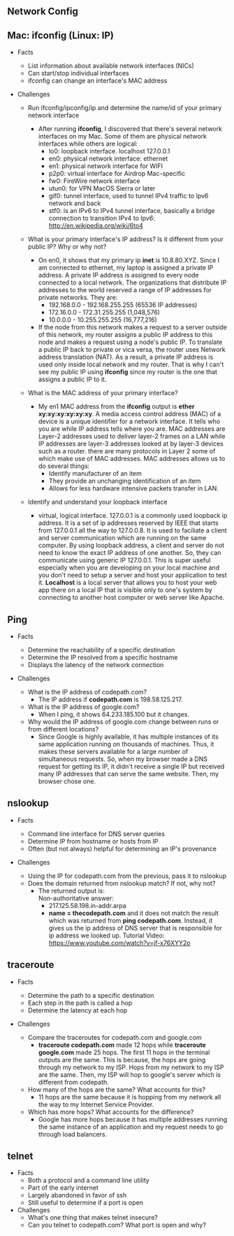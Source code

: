 ## Network Config

## Mac: ifconfig (Linux: IP)

* Facts
  * List information about available network interfaces (NICs)
  * Can start/stop individual interfaces
  * ifconfig can change an interface's MAC address

* Challenges
  * Run ifconfig/ipconfig/ip and determine the name/id of your primary network interface
     * After running **ifconfig**, I discovered that there's several network interfaces on my Mac. Some of them are physical network interfaces while others are logical:
         * lo0: loopback interface. localhost 127.0.0.1
         * en0: physical network interface: ethernet
         * en1: physical network interface for WIFI
         * p2p0: virtual interface for Airdrop Mac-specific
         * fw0: FireWire network interface
         * utun0: for VPN MacOS Sierra or later
         * gif0: tunnel interface, used to tunnel IPv4 traffic to Ipv6 network and back
         * stf0: is an IPv6 to IPv4 tunnel interface, basically a bridge connection to transition IPv4 to Ipv6:  http://en.wikipedia.org/wiki/6to4

  * What is your primary interface's IP address? Is it different from your public IP? Why or why not?
     * On en0, it shows that my primary ip **inet** is 10.8.80.XYZ. Since I am connected to ethernet, my laptop is assigned a private IP address. A private IP address is assigned to every node connected to a local network. The organizations that distribute IP addresses to the world reserved a range of IP addresses for private networks. They are:
        * 192.168.0.0 - 192.168.255.255 (65536 IP addresses)
        * 172.16.0.0 - 172.31.255.255 (1,048,576)
        * 10.0.0.0 - 10.255.255.255 (16,777,216)
     * If the node from this network makes a request to a server outside of this network, my router assigns a public IP address to this node and makes a request using a node's public IP. To translate a public IP back to private or vica versa, the router uses Network address translation (NAT). As a result, a private IP address is used only inside local network and my router. That is why I can't see my public IP using **ifconfig** since my router is the one that assigns a public IP to it.

  * What is the MAC address of your primary interface?
     * My en1 MAC address from the **ifconfig** output is **ether xy:xy:xy:xy:xy:xy**. A media access control address (MAC) of a device is a unique identifier for a network interface. It tells who you are while IP address tells where you are. MAC addresses are Layer-2 addresses used to deliver layer-2 frames on a LAN while IP addresses are layer-3 addresses looked at by layer-3 devices such as a router. there are many protocols in Layer 2 some of which make use of MAC addresses. MAC addresses allows us to do several things:
        * Identify manufacturer of an item
        * They provide an unchanging identification of an item
        * Allows for less hardware intensive packets transfer in LAN.
  * Identify and understand your loopback interface
     * virtual, logical interface. 127.0.0.1 is a commonly used loopback ip address. It is a set of ip addresses reserved by IEEE that starts from 127.0.0.1 all the way to 127.0.0.8. It is used to faciliate a client and server communication which are running on the same computer. By using loopback address, a client and server do not need to know the exact IP address of one another. So, they can communicate using generic IP 127.0.0.1. This is super useful especially when you are developing on your local machine and you don't need to setup a server and host your application to test it. **Localhost** is a local server that allows you to host your web app there on a local IP that is visible only to one's system by connecting to another host computer or web server like Apache.



## Ping

* Facts
  * Determine the reachability of a specific destination
  * Determine the IP resolved from a specific hostname
  * Displays the latency of the network connection

* Challenges
  * What is the IP address of codepath.com?
      * The IP address if **codepath.com** is 198.58.125.217.
  * What is the IP address of google.com?
      * When I ping, it shows 64.233.185.100 but it changes.
  * Why would the IP address of google.com change between runs or from different locations?
      * Since Google is highly available, it has multiple instances of its same application running on thousands of machines. Thus, it makes these servers available for a large number of simultaneous requests. So, when my browser made a DNS request for getting its IP, it didn't receive a single IP but received many IP addresses that can serve the same website. Then, my browser chose one.  

## nslookup

* Facts
  * Command line interface for DNS server queries
  * Determine IP from hostname or hosts from IP
  * Often (but not always) helpful for determining an IP's provenance

* Challenges
  * Using the IP for codepath.com from the previous, pass it to nslookup
  * Does the domain returned from nslookup match? If not, why not?
      * The returned output is: <br>
      Non-authoritative answer:
          * 217.125.58.198.in-addr.arpa  
          * **name = thecodepath.com**
  and it does not match the result which was returned from **ping codepath.com**. Instead, it gives us the ip address of DNS server that is responsible for ip address we looked up. Tutorial Video: https://www.youtube.com/watch?v=jf-x76XYY2o

## traceroute

  * Facts
      * Determine the path to a specific destination
      * Each step in the path is called a hop
      * Determine the latency at each hop

  * Challenges
      * Compare the traceroutes for codepath.com and google.com
          * **traceroute codepath.com** made 12 hops while **traceroute google.com** made 25 hops. The first 11 hops in the terminal outputs are the same. This is because, the hops are going through my network to my ISP. Hops from my network to my ISP are the same. Then, my ISP will hop to google's server which is different from codepath.
      * How many of the hops are the same? What accounts for this?
          * 11 hops are the same because it is hopping from my network all the way to my Internet Service Provider.
      * Which has more hops? What accounts for the difference?
          * Google has more hops because it has multiple addresses running the same instance of an application and my request needs to go through load balancers.

## telnet
* Facts
  * Both a protocol and a command line utility
  * Part of the early internet
  * Largely abandoned in favor of ssh
  * Still useful to determine if a port is open
* Challenges
  * What's one thing that makes telnet insecure?
  * Can you telnet to codepath.com? What port is open and why?
